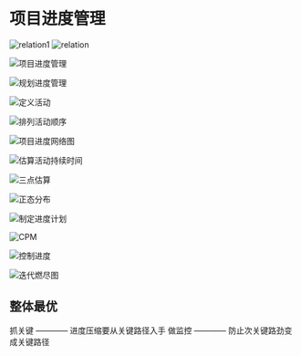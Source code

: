 # 项目进度管理

![relation1](./relation1.drawio.svg)
![relation](./relation.drawio.svg)

![项目进度管理](./schedule.drawio.svg '项目进度管理')

![规划进度管理](./planing_schedule.drawio.svg '规划进度管理')

![定义活动](./define_activities.drawio.svg '定义活动')

![排列活动顺序](./sequence_activities.drawio.svg '排列活动顺序')

![项目进度网络图](./project_progress_network_diagram.drawio.svg '项目进度网络图')

![估算活动持续时间](./estimating_activity_duration.drawio.svg '估算活动持续时间')

![三点估算](./三点估算.png '三点估算')

![正态分布](./正态分布.png '正态分布')

![制定进度计划](./make_schedule_plan.drawio.svg '制定进度计划')

![CPM](./cpm.drawio.svg '关键路径法')

![控制进度](./control_schedule.drawio.svg '控制进度')

![迭代燃尽图](./迭代燃尽图.png '迭代燃尽图')

## 整体最优

抓关键 ———— 进度压缩要从关键路径入手
做监控 ———— 防止次关键路劲变成关键路径
